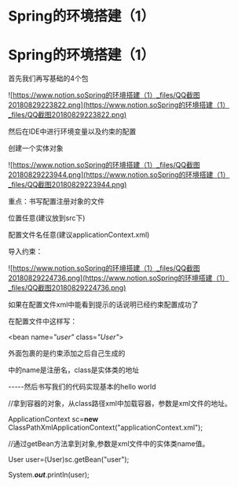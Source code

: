 # Spring的环境搭建（1）

# Spring的环境搭建（1）

首先我们再写基础的4个包

![https://www.notion.soSpring的环境搭建（1）_files/QQ截图20180829223822.png](https://www.notion.soSpring的环境搭建（1）_files/QQ截图20180829223822.png)

然后在IDE中进行环境变量以及约束的配置

创建一个实体对象

![https://www.notion.soSpring的环境搭建（1）_files/QQ截图20180829223944.png](https://www.notion.soSpring的环境搭建（1）_files/QQ截图20180829223944.png)

重点：书写配置注册对象的文件

位置任意(建议放到src下)

配置文件名任意(建议applicationContext.xml)

导入约束：

![https://www.notion.soSpring的环境搭建（1）_files/QQ截图20180829224736.png](https://www.notion.soSpring的环境搭建（1）_files/QQ截图20180829224736.png)

如果在配置文件xml中能看到提示的话说明已经约束配置成功了

在配置文件中这样写：

<!-- 将实体类注册在容器中 -->

<bean name=*"user"* class=*"User"*>

</bean>

外面包裹的是<beans>约束添加之后自己生成的

<bean>中的name是注册名，class是实体类的地址

-----然后书写我们的代码实现基本的hello world

//拿到容器的对象，从class路径xml中加载容器，参数是xml文件的地址。

ApplicationContext sc=**new** ClassPathXmlApplicationContext("applicationContext.xml");

//通过getBean方法拿到对象,参数是xml文件中的实体类name值。

User user=(User)sc.getBean("user");

System.***out***.println(user);